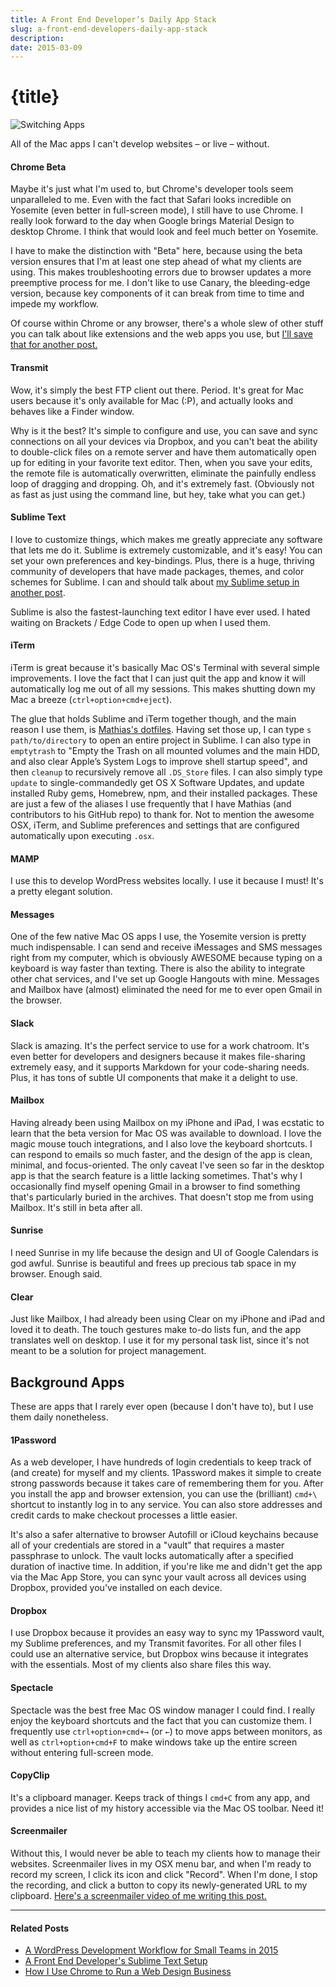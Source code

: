 ```yaml
---
title: A Front End Developer’s Daily App Stack
slug: a-front-end-developers-daily-app-stack
description:
date: 2015-03-09
---
```


# {title}

![Switching Apps](/images/2015/03/Screen-Shot-2015-03-13-at-19-47-11-1.png)

All of the Mac apps I can't develop websites – or live – without.

#### Chrome Beta

Maybe it's just what I'm used to, but Chrome's developer tools seem unparalleled to me. Even with the fact that Safari looks incredible on Yosemite (even better in full-screen mode), I still have to use Chrome. I really look forward to the day when Google brings Material Design to desktop Chrome. I think that would look and feel much better on Yosemite.

I have to make the distinction with "Beta" here, because using the beta version ensures that I'm at least one step ahead of what my clients are using. This makes troubleshooting errors due to browser updates a more preemptive process for me. I don't like to use Canary, the bleeding-edge version, because key components of it can break from time to time and impede my workflow.

Of course within Chrome or any browser, there's a whole slew of other stuff you can talk about like extensions and the web apps you use, but [I'll save that for another post.](https://zackphilipps.com/how-i-use-chrome-to-run-a-web-design-business/)

#### Transmit

Wow, it's simply the best FTP client out there. Period. It's great for Mac users because it's only available for Mac (:P), and actually looks and behaves like a Finder window.

Why is it the best? It's simple to configure and use, you can save and sync connections on all your devices via Dropbox, and you can't beat the ability to double-click files on a remote server and have them automatically open up for editing in your favorite text editor. Then, when you save your edits, the remote file is automatically overwritten, eliminate the painfully endless loop of dragging and dropping. Oh, and it's extremely fast. (Obviously not as fast as just using the command line, but hey, take what you can get.)

#### Sublime Text

I love to customize things, which makes me greatly appreciate any software that lets me do it. Sublime is extremely customizable, and it's easy! You can set your own preferences and key-bindings. Plus, there is a huge, thriving community of developers that have made packages, themes, and color schemes for Sublime. I can and should talk about [my Sublime setup in another post](https://zackphilipps.com/a-front-end-developers-sublime-text-setup).

Sublime is also the fastest-launching text editor I have ever used. I hated waiting on Brackets / Edge Code to open up when I used them.

#### iTerm

iTerm is great because it's basically Mac OS's Terminal with several simple improvements. I love the fact that I can just quit the app and know it will automatically log me out of all my sessions. This makes shutting down my Mac a breeze (`ctrl+option+cmd+eject`).

The glue that holds Sublime and iTerm together though, and the main reason I use them, is [Mathias's dotfiles](https://github.com/mathiasbynens/dotfiles). Having set those up, I can type `s path/to/directory` to open an entire project in Sublime. I can also type in `emptytrash` to "Empty the Trash on all mounted volumes and the main HDD, and also clear Apple’s System Logs to improve shell startup speed", and then `cleanup` to recursively remove all `.DS_Store` files. I can also simply type `update` to single-commandedly get OS X Software Updates, and update installed Ruby gems, Homebrew, npm, and their installed packages. These are just a few of the aliases I use frequently that I have Mathias (and contributors to his GitHub repo) to thank for. Not to mention the awesome OSX, iTerm, and Sublime preferences and settings that are configured automatically upon executing `.osx`.

#### MAMP

I use this to develop WordPress websites locally. I use it because I must! It's a pretty elegant solution.

#### Messages

One of the few native Mac OS apps I use, the Yosemite version is pretty much indispensable. I can send and receive iMessages and SMS messages right from my computer, which is obviously AWESOME because typing on a keyboard is way faster than texting. There is also the ability to integrate other chat services, and I've set up Google Hangouts with mine. Messages and Mailbox have (almost) eliminated the need for me to ever open Gmail in the browser.

#### Slack

Slack is amazing. It's the perfect service to use for a work chatroom. It's even better for developers and designers because it makes file-sharing extremely easy, and it supports Markdown for your code-sharing needs. Plus, it has tons of subtle UI components that make it a delight to use.

#### Mailbox

Having already been using Mailbox on my iPhone and iPad, I was ecstatic to learn that the beta version for Mac OS was available to download. I love the magic mouse touch integrations, and I also love the keyboard shortcuts. I can respond to emails so much faster, and the design of the app is clean, minimal, and focus-oriented. The only caveat I've seen so far in the desktop app is that the search feature is a little lacking sometimes. That's why I occasionally find myself opening Gmail in a browser to find something that's particularly buried in the archives. That doesn't stop me from using Mailbox. It's still in beta after all.

#### Sunrise

I need Sunrise in my life because the design and UI of Google Calendars is god awful. Sunrise is beautiful and frees up precious tab space in my browser. Enough said.

#### Clear

Just like Mailbox, I had already been using Clear on my iPhone and iPad and loved it to death. The touch gestures make to-do lists fun, and the app translates well on desktop. I use it for my personal task list, since it's not meant to be a solution for project management.

## Background Apps

These are apps that I rarely ever open (because I don't have to), but I use them daily nonetheless.

#### 1Password

As a web developer, I have hundreds of login credentials to keep track of (and create) for myself and my clients. 1Password makes it simple to create strong passwords because it takes care of remembering them for you. After you install the app and browser extension, you can use the (brilliant) `cmd+\` shortcut to instantly log in to any service. You can also store addresses and credit cards to make checkout processes a little easier.

It's also a safer alternative to browser Autofill or iCloud keychains because all of your credentials are stored in a "vault" that requires a master passphrase to unlock. The vault locks automatically after a specified duration of inactive time. In addition, if you're like me and didn't get the app via the Mac App Store, you can sync your vault across all devices using Dropbox, provided you've installed on each device.

#### Dropbox

I use Dropbox because it provides an easy way to sync my 1Password vault, my Sublime preferences, and my Transmit favorites. For all other files I could use an alternative service, but Dropbox wins because it integrates with the essentials. Most of my clients also share files this way.

#### Spectacle

Spectacle was the best free Mac OS window manager I could find. I really enjoy the keyboard shortcuts and the fact that you can customize them. I frequently use `ctrl+option+cmd+→` (or `←`) to move apps between monitors, as well as `ctrl+option+cmd+F` to make windows take up the entire screen without entering full-screen mode.

#### CopyClip

It's a clipboard manager. Keeps track of things I `cmd+C` from any app, and provides a nice list of my history accessible via the Mac OS toolbar. Need it!

#### Screenmailer

Without this, I would never be able to teach my clients how to manage their websites. Screenmailer lives in my OSX menu bar, and when I'm ready to record my screen, I click its icon and click "Record". When I'm done, I stop the recording, and click a button to copy its newly-generated URL to my clipboard. [Here's a screenmailer video of me writing this post.](https://www.screenmailer.com/v/a4tg7NBsKarkTwY)

---

#### Related Posts

- [A WordPress Development Workflow for Small Teams in 2015](https://zackphilipps.com/a-wordpress-development-workflow-for-small-teams-in-2015/)
- [A Front End Developer's Sublime Text Setup](https://zackphilipps.com/a-front-end-developers-sublime-text-setup/)
- [How I Use Chrome to Run a Web Design Business](https://zackphilipps.com/how-i-use-chrome-to-run-a-web-design-business/)
